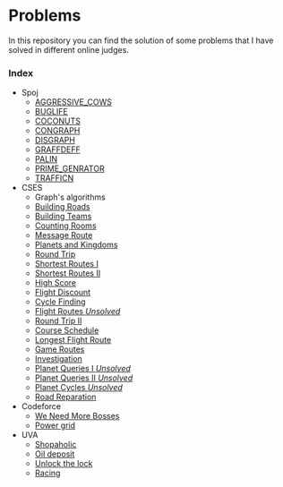 # Problems
In this repository you can find the solution of some problems that I have solved in different online judges.

### Index
- Spoj
    - [AGGRESSIVE_COWS](spoj/aggressive_cows.cpp)
    - [BUGLIFE](spoj/buglife.cpp)
    - [COCONUTS](spoj/coconuts.cpp)
    - [CONGRAPH](spoj/congraph.cpp)
    - [DISGRAPH](spoj/disgraph.cpp)
    - [GRAFFDEFF](spoj/graffdef.cpp)
    - [PALIN](spoj/palin.cpp)
    - [PRIME_GENRATOR](spoj/prime_generator.cpp)
    - [TRAFFICN](spoj/trafficn.cpp)
- CSES
    - Graph's algorithms
    - [Building Roads](cses/graphs/building_roads.cpp)
    - [Building Teams](cses/graphs/building_teams.cpp)
    - [Counting Rooms](cses/graphs/counting_rooms.cpp)
    - [Message Route](cses/graphs/message_route.cpp)
    - [Planets and Kingdoms](cses/graphs/planets_and_kingdoms.cpp)
    - [Round Trip](cses/graphs/round_trip.cpp)
    - [Shortest Routes I](cses/graphs/shortest_routes_i.cpp)
    - [Shortest Routes II](cses/graphs/shortest_routes_ii.cpp)
    - [High Score](cses/graphs/high_score.cpp)
    - [Flight Discount](cses/graphs/flight_discount.cpp)
    - [Cycle Finding](cses/graphs/cycle_finding.cpp)
    - [Flight Routes _Unsolved_](cses/graphs/flight_routes.cpp)
    - [Round Trip II](cses/graphs/round_trip_II.cpp)
    - [Course Schedule](cses/graphs/course_schedule.cpp)
    - [Longest Flight Route](cses/graphs/longest_flight_route.cpp)
    - [Game Routes](cses/graphs/game_routes.cpp)
    - [Investigation](cses/graphs/investigation.cpp)
    - [Planet Queries I _Unsolved_](cses/graphs/planet_queries_I.cpp)
    - [Planet Queries II _Unsolved_](cses/graphs/planet_queries_II.cpp)
    - [Planet Cycles _Unsolved_](cses/graphs/plantes_cycles.cpp)
    - [Road Reparation](cses/graphs/road_reparation.cpp)
- Codeforce
    - [We Need More Bosses](codeforce/we_need_more_bosses.cpp)
    - [Power grid](codeforce/power_grid.cpp)
- UVA
    - [Shopaholic](uva/shopaholic.cpp)
    - [Oil deposit](uva/oil_deposit.cpp)
    - [Unlock the lock](uva/unlock_the_lock.cpp)
    - [Racing](uva/racing.cpp)